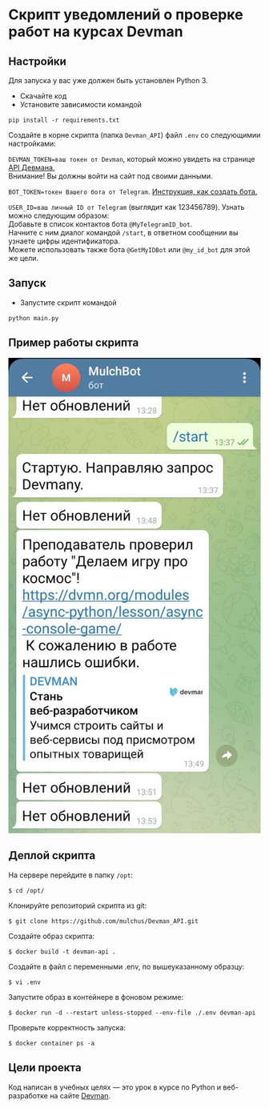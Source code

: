 # Скрипт уведомлений о проверке работ на курсах Devman


## Настройки

Для запуска у вас уже должен быть установлен Python 3.

- Скачайте код
- Установите зависимости командой 
```
pip install -r requirements.txt
```
Создайте в корне скрипта (папка `Devman_API`) файл `.env` со следующимии настройками:  

`DEVMAN_TOKEN=ваш токен от Devman`, который можно увидеть на странице [API Девмана.](https://dvmn.org/api/docs/)  
Внимание! Вы должны войти на сайт под своими данными. 

`BOT_TOKEN=токен Вашего бота от Telegram`. [Инструкция, как создать бота.](https://core.telegram.org/bots/features#botfather)

`USER_ID=ваш личный ID от Telegram` (выглядит как 123456789). Узнать можно следующим образом:  
Добавьте в список контактов бота `@MyTelegramID_bot`.  
Начните с ним диалог командой `/start`, в ответном сообщении вы узнаете цифры идентификатора.  
Можете использовать также бота `@GetMyIDBot` или `@my_id_bot` для этой же цели.  

## Запуск
- Запустите скрипт командой 
```
python main.py
```


## Пример работы скрипта
![image](msg387452657-59916.jpg)


## Деплой скрипта
На сервере перейдите в папку `/opt`:
```
$ cd /opt/
```
Клонируйте репозиторий скрипта из git:
```
$ git clone https://github.com/mulchus/Devman_API.git
```
Создайте образ скрипта:
```
$ docker build -t devman-api .
```
Создайте в файл с переменными .env, по вышеуказанному образцу:
```
$ vi .env
```
Запустите образ в контейнере в фоновом режиме:
```
$ docker run -d --restart unless-stopped --env-file ./.env devman-api
```
Проверьте корректность запуска:
```
$ docker container ps -a
```


## Цели проекта

Код написан в учебных целях — это урок в курсе по Python и веб-разработке на сайте [Devman](https://dvmn.org).
